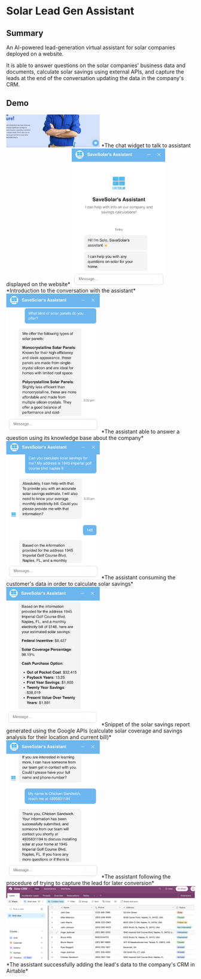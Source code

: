# Solar Lead Gen Assistant

## Summary
An AI-powered lead-generation virtual assistant for solar companies deployed on a website.

It is able to answer questions on the solar companies' business data and documents, calculate solar savings using external APIs, and capture the leads at the end of the conversation updating the data in the company's CRM.

## Demo
<img src="images/chatwidget.png" alt="" width="250"/>
*The chat widget to talk to assistant displayed on the website*


<img src="images/intro.png" alt="" width="250"/>
*Introduction to the conversation with the assistant*


<img src="images/kb.png" alt="" width="250"/>
*The assistant able to answer a question using its knowledge base about the company*


<img src="images/calculation.png" alt="" width="250"/>
*The assistant consuming the customer's data in order to calculate solar savings*


<img src="images/calculations2.png" alt="" width="250"/>
*Snippet of the solar savings report generated using the Google APIs (calculate solar coverage and savings analysis for their location and current bill)*


<img src="images/leadcapture.png" alt="" width="250"/>
*The assistant following the procedure of trying to capture the lead for later conversion*


<img src="images/airtablecrm.png" alt="" width="750"/>
*The assistant successfully adding the lead's data to the company's CRM in Airtable*

